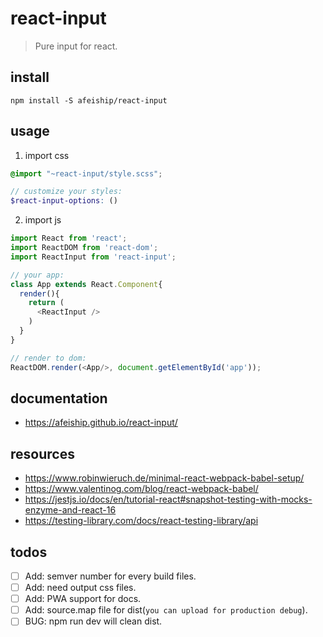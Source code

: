 # react-input
> Pure input for react.

## install
```shell
npm install -S afeiship/react-input
```

## usage
1. import css
  ```scss
  @import "~react-input/style.scss";

  // customize your styles:
  $react-input-options: ()
  ```
2. import js
  ```js
  import React from 'react';
  import ReactDOM from 'react-dom';
  import ReactInput from 'react-input';
  
  // your app:
  class App extends React.Component{
    render(){
      return (
        <ReactInput />
      )
    }
  }

  // render to dom:
  ReactDOM.render(<App/>, document.getElementById('app'));
  ```

## documentation
- https://afeiship.github.io/react-input/

## resources
- https://www.robinwieruch.de/minimal-react-webpack-babel-setup/
- https://www.valentinog.com/blog/react-webpack-babel/
- https://jestjs.io/docs/en/tutorial-react#snapshot-testing-with-mocks-enzyme-and-react-16
- https://testing-library.com/docs/react-testing-library/api

## todos
- [ ] Add: semver number for every build files.
- [ ] Add: need output css files.
- [ ] Add: PWA support for docs.
- [ ] Add: source.map file for dist(`you can upload for production debug`).
- [ ] BUG: npm run dev will clean dist.
